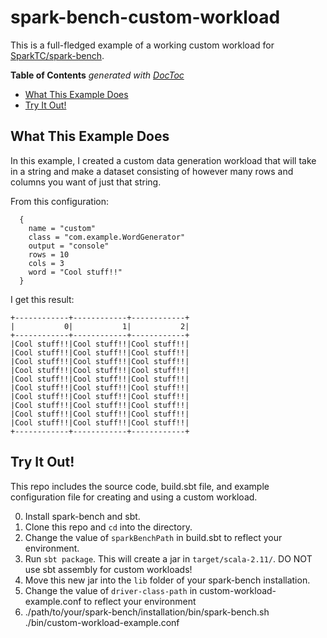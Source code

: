 # spark-bench-custom-workload

This is a full-fledged example of a working custom workload for [SparkTC/spark-bench](https://github.com/SparkTC/spark-bench).

<!-- START doctoc generated TOC please keep comment here to allow auto update -->
<!-- DON'T EDIT THIS SECTION, INSTEAD RE-RUN doctoc TO UPDATE -->
**Table of Contents**  *generated with [DocToc](https://github.com/thlorenz/doctoc)*

- [What This Example Does](#what-this-example-does)
- [Try It Out!](#try-it-out)

<!-- END doctoc generated TOC please keep comment here to allow auto update -->


## What This Example Does

In this example, I created a custom data generation workload that will take in a string and make a dataset consisting of however
many rows and columns you want of just that string.

From this configuration: 
```text
  {
    name = "custom"
    class = "com.example.WordGenerator"
    output = "console"
    rows = 10
    cols = 3
    word = "Cool stuff!!"
  }
```

I get this result:
```text
+------------+------------+------------+
|           0|           1|           2|
+------------+------------+------------+
|Cool stuff!!|Cool stuff!!|Cool stuff!!|
|Cool stuff!!|Cool stuff!!|Cool stuff!!|
|Cool stuff!!|Cool stuff!!|Cool stuff!!|
|Cool stuff!!|Cool stuff!!|Cool stuff!!|
|Cool stuff!!|Cool stuff!!|Cool stuff!!|
|Cool stuff!!|Cool stuff!!|Cool stuff!!|
|Cool stuff!!|Cool stuff!!|Cool stuff!!|
|Cool stuff!!|Cool stuff!!|Cool stuff!!|
|Cool stuff!!|Cool stuff!!|Cool stuff!!|
|Cool stuff!!|Cool stuff!!|Cool stuff!!|
+------------+------------+------------+

```

## Try It Out!

This repo includes the source code, build.sbt file, and example configuration file for creating and using a custom workload.

0. Install spark-bench and sbt.
1. Clone this repo and `cd` into the directory.
2. Change the value of `sparkBenchPath` in build.sbt to reflect your environment.
3. Run `sbt package`. This will create a jar in `target/scala-2.11/`. DO NOT use sbt assembly for custom workloads!
4. Move this new jar into the `lib` folder of your spark-bench installation.
5. Change the value of `driver-class-path` in custom-workload-example.conf to reflect your environment
6. ./path/to/your/spark-bench/installation/bin/spark-bench.sh ./bin/custom-workload-example.conf
